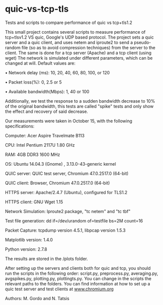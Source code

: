 # quic-vs-tcp-tls
Tests and scripts to compare performance of quic vs tcp+tls1.2

This small project contains several scripts to measure performance of tcp+tlsv1.2 VS quic, Google's UDP based protocol.
The project sets a quic server and a quic client, and uses netem and iproute2 to send a pseudo-random file (so as to avoid compression techniques) from the server to the client. The same is done for a tcp server (Apache) and a tcp client (using wget)
The network is simulated under different parameters, which can be changed at will. Default values are:

•	Network delay (ms): 10, 20, 40, 60, 80, 100, or 120

•	Packet loss(%): 0, 2.5 or 5

•	Available bandwidth(Mbps): 1, 40 or 100

Additionally, we test the response to a sudden bandwidth decrease to 10% of the original bandwidth, this tests are called "spike" tests and only show the effect and recovery of said decrease.

Our measurements were taken in October 15, with the following specifications:

Computer:	Acer Aspire Travelmate B113

CPU:	Intel Pentium 2117U 1.80 GHz

RAM:	4GB DDR3 1600 MHz

OS:	Ubuntu 14.04.3 (Gnome) , 3.13.0-43-generic kernel

QUIC server:	QUIC test server, Chromium 47.0.2517.0 (64-bit)

QUIC client:	Browser, Chromium 47.0.2517.0 (64-bit)

HTTPS server:	Apache/2.4.7 (Ubuntu), configured for TLS1.2

HTTPS client:	GNU Wget 1.15

Network Simulation:	Iproute2 package, "tc netem" and "tc tbf"

Test file generation:	dd if=/dev/urandom of=testfile bs=2M count=16

Packet Capture:	tcpdump version 4.5.1, libpcap version 1.5.3

Matplotlib version:	1.4.0

Python version:	2.7.8

The results are stored in the /plots folder.

After setting up the servers and clients both for quic and tcp, you should run the scripts in the following order: script.py, preprocess.py, averaging.py, avgspikes.py, plotting.py, plottingts.py.
You can change in the scripts the relevant paths to the folders.
You can find information at how to set up a quic test server and test clients at www.chromium.org

Authors: M. Gordo and N. Tatsis
